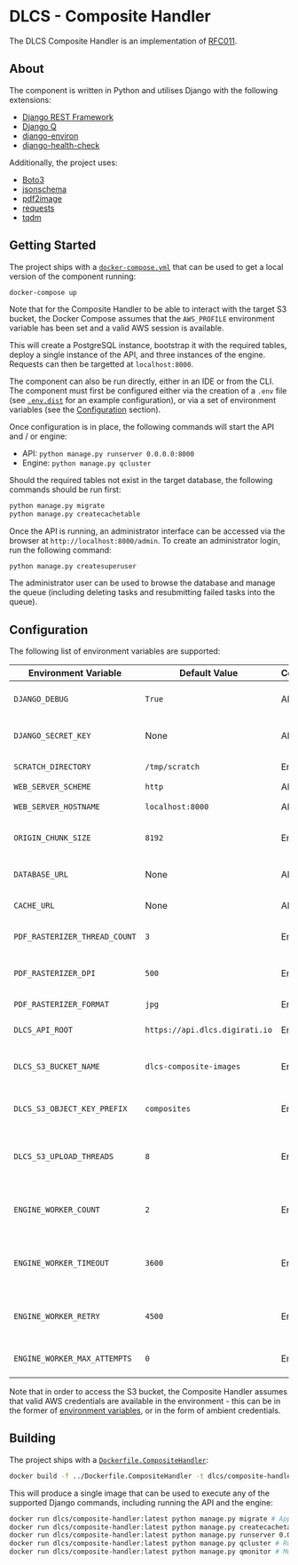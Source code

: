 # DLCS - Composite Handler

The DLCS Composite Handler is an implementation of [RFC011](../../docs/rfcs/011-pdfs-as-input.md).

## About

The component is written in Python and utilises Django with the following extensions:

- [Django REST Framework](https://github.com/encode/django-rest-framework/tree/master)
- [Django Q](https://github.com/Koed00/django-q)
- [django-environ](https://github.com/joke2k/django-environ)
- [django-health-check](https://github.com/KristianOellegaard/django-health-check)

Additionally, the project uses:

- [Boto3](https://github.com/boto/boto3)
- [jsonschema](https://github.com/Julian/jsonschema)
- [pdf2image](https://github.com/Belval/pdf2image)
- [requests](https://github.com/psf/requests)
- [tqdm](https://github.com/tqdm/tqdm)

## Getting Started

The project ships with a [`docker-compose.yml`](docker-compose.yml) that can be used to get a local version of the component running:

```bash
docker-compose up
```

Note that for the Composite Handler to be able to interact with the target S3 bucket, the Docker Compose assumes that the `AWS_PROFILE` environment variable has been set and a valid AWS session is available.

This will create a PostgreSQL instance, bootstrap it with the required tables, deploy a single instance of the API, and three instances of the engine. Requests can then be targetted at `localhost:8000`.

The component can also be run directly, either in an IDE or from the CLI. The component must first be configured either via the creation of a `.env` file (see [`.env.dist`](.env.dist) for an example configuration), or via a set of environment variables (see the [Configuration](#configuration) section).

Once configuration is in place, the following commands will start the API and / or engine:

- API: `python manage.py runserver 0.0.0.0:8000`
- Engine: `python manage.py qcluster`

Should the required tables not exist in the target database, the following commands should be run first:

```bash
python manage.py migrate
python manage.py createcachetable
```

Once the API is running, an administrator interface can be accessed via the browser at `http://localhost:8000/admin`. To create an administrator login, run the following command:

```
python manage.py createsuperuser
```

The administrator user can be used to browse the database and manage the queue (including deleting tasks and resubmitting failed tasks into the queue).

## Configuration

The following list of environment variables are supported:

| Environment Variable          | Default Value                  | Component(s) | Description                                                                                                                                                                                                                                                                  |
|-------------------------------|--------------------------------|--------------|------------------------------------------------------------------------------------------------------------------------------------------------------------------------------------------------------------------------------------------------------------------------------|
| `DJANGO_DEBUG`                | `True`                         | API, Engine  | Whether Django should run in debug. Useful for development purposes but should be set to `False` in production.                                                                                                                                                              |
| `DJANGO_SECRET_KEY`           | None                           | API, Engine  | The secret key used by Django when generating sensitive tokens. This should a randomly generated 50 character string.                                                                                                                                                        |
| `SCRATCH_DIRECTORY`           | `/tmp/scratch`                 | Engine       | A locally accessible filesystem path where work-in-progress files are written during rasterization.                                                                                                                                                                          |
| `WEB_SERVER_SCHEME`           | `http`                         | API          | The HTTP scheme used when generating URI's.                                                                                                                                                                                                                                  |
| `WEB_SERVER_HOSTNAME`         | `localhost:8000`               | API          | The hostname (and optional port) used when generating URI's.                                                                                                                                                                                                                 |
| `ORIGIN_CHUNK_SIZE`           | `8192`                         | Engine       | The chunk size, in bytes, used when retrieving objects from origins. Tailoring this value can theoretically improve download speeds.                                                                                                                                         |
| `DATABASE_URL`                | None                           | API, Engine  | The URL of the target PostgreSQL database, in a format acceptable to [django-environ](https://django-environ.readthedocs.io/en/latest/getting-started.html#usage), e.g. `postgresql://dlcs:password@postgres:5432/compositedb`.                                              |
| `CACHE_URL`                   | None                           | API, Engine  | The URL of the target cache, in a format acceptable to [django-environ](https://django-environ.readthedocs.io/en/latest/getting-started.html#usage), e.g. `dbcache://app_cache`.                                                                                             |
| `PDF_RASTERIZER_THREAD_COUNT` | `3`                            | Engine       | The number of concurrent [Poppler](https://poppler.freedesktop.org/) threads spawned when a worker is rasterizing a PDF. Each thread typically consumes 100% of a CPU core.                                                                                                  |
| `PDF_RASTERIZER_DPI`          | `500`                          | Engine       | The DPI of images generated during the rasterization process. For JPEG's, the default value of `500` typically produces images approximately 1.5MiB to 2MiB in size.                                                                                                         |
| `PDF_RASTERIZER_FORMAT`       | `jpg`                          | Engine       | The format to generate rasterized images in. Supported values are `ppm`, `jpeg` / `jpg`, `png` and `tiff`                                                                                                                                                                    |
| `DLCS_API_ROOT`               | `https://api.dlcs.digirati.io` | Engine       | The root URI of the API of the target DLCS deployment, without the trailing slash.                                                                                                                                                                                           |
| `DLCS_S3_BUCKET_NAME`         | `dlcs-composite-images`        | Engine       | The S3 bucket that the Composite Handler will push rasterized images to, for consumption by the wider DLCS. Both the Composite Handler and the DLCS must have access to this bucket.                                                                                         |
| `DLCS_S3_OBJECT_KEY_PREFIX`   | `composites`                   | Engine       | The S3 key prefix to use when pushing images to the `DLCS_S3_BUCKET_NAME` - in other words, the folder within the S3 bucket into which images are stored.                                                                                                                    |
| `DLCS_S3_UPLOAD_THREADS`      | `8`                            | Engine       | The number of concurrent threads to use when pushing images to the S3 bucket. A higher number of threads will significantly lower the amount of time spent pushing images to S3, however too high a value will cause issues with Boto3. `8` is a testing and sensible value. |
| `ENGINE_WORKER_COUNT`         | `2`                            | Engine       | The number of workers a single instance of the engine will spawn. Each worker will handle the processing of a single PDF, so the total number of concurrent PDF's that can be processed is `engine_count * worker_count`.                                                    |
| `ENGINE_WORKER_TIMEOUT`       | `3600`                         | Engine       | The number of seconds that a task (i.e. the processing of a single PDF) can run for before being terminated and treated as a failure. This value is useful to purging "stuck" tasks which haven't technically failed but are occupying a worker.                             |
| `ENGINE_WORKER_RETRY`         | `4500`                         | Engine       | The number of seconds since a task was presented for processing before a worker will re-run, regardless of whether it is still running or failed. As such, this value must be higher than `ENGINE_WORKER_TIMEOUT`.                                                           |
| `ENGINE_WORKER_MAX_ATTEMPTS`  | `0`                            | Engine       | The number of processing attempts a single task will undergo before it is abandoned. Setting this value to `0` will cause a task to be retried forever.                                                                                                                      |

Note that in order to access the S3 bucket, the Composite Handler assumes that valid AWS credentials are available in the environment - this can be in the former of [environment variables](https://docs.aws.amazon.com/cli/latest/userguide/cli-configure-envvars.html), or in the form of ambient credentials.

## Building

The project ships with a [`Dockerfile.CompositeHandler`](../Dockerfile.CompositeHandler):

```bash
docker build -f ../Dockerfile.CompositeHandler -t dlcs/composite-handler:latest .
```

This will produce a single image that can be used to execute any of the supported Django commands, including running the API and the engine:

```bash
docker run dlcs/composite-handler:latest python manage.py migrate # Apply any pending DB schema changes
docker run dlcs/composite-handler:latest python manage.py createcachetable # Create the cache table (if it doesn't exist)
docker run dlcs/composite-handler:latest python manage.py runserver 0.0.0.0:8000 # Run the API
docker run dlcs/composite-handler:latest python manage.py qcluster # Run the engine
docker run dlcs/composite-handler:latest python manage.py qmonitor # Monitor the workers
```

